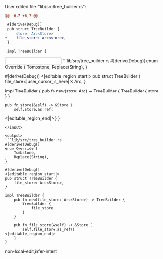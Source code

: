 <events>
User edited file: "lib/src/tree_builder.rs":

```diff
@@ -6,7 +6,7 @@

 #[derive(Debug)]
 pub struct TreeBuilder {
-    store: Arc<Store>,
+    file_store: Arc<Store>,
 }

 impl TreeBuilder {
```
</events>

<input>
```lib/src/tree_builder.rs
#[derive(Debug)]
enum Override {
    Tombstone,
    Replace(String),
}

#[derive(Debug)]
<|editable_region_start|>
pub struct TreeBuilder {
    file_store<|user_cursor_is_here|>: Arc<Store>,
}

impl TreeBuilder {
    pub fn new(store: Arc<Store>) -> TreeBuilder {
        TreeBuilder {
            store
        }
    }

    pub fn store(&self) -> &Store {
        self.store.as_ref()
<|editable_region_end|>
    }
}
```
</input>

<output>
```lib/src/tree_builder.rs
#[derive(Debug)]
enum Override {
    Tombstone,
    Replace(String),
}

#[derive(Debug)]
<|editable_region_start|>
pub struct TreeBuilder {
    file_store: Arc<Store>,
}

impl TreeBuilder {
    pub fn new(file_store: Arc<Store>) -> TreeBuilder {
        TreeBuilder {
            file_store
        }
    }

    pub fn file_store(&self) -> &Store {
        self.file_store.as_ref()
<|editable_region_end|>
    }
}
```
</output>

<labels>
non-local-edit,infer-intent
</labels>

